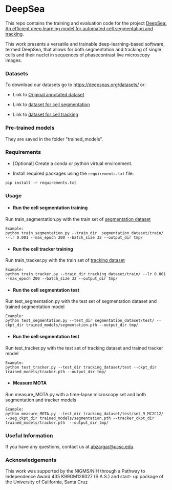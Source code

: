 # DeepSea 

This repo contains the training and evaluation code for the project [DeepSea: An efficient deep learning model for automated cell segmentation and tracking](https://www.deepseas.org/). 

This work presents a versatile and trainable deep-learning-based software, termed DeepSea, that allows for both segmentation and tracking of single cells and their nuclei in sequences of phasecontrast live microscopy images.


### Datasets

To download our datasets go to https://deepseas.org/datasets/ or:

* Link to [Original annotated dataset](https://drive.google.com/drive/folders/13RhhBAetSWkjySyhJcDqj_FaO09hxkhO?usp=sharing)

* Link to [dataset for cell segmentation](https://drive.google.com/drive/folders/1gJIkwUQEtut4JCCoUXUcKUWp2gVYxQ9P?usp=sharing)

* Link to [dataset for cell tracking](https://drive.google.com/drive/folders/17n0Ex8NQS-REB5ZAMlntVnYBnSmZJtLR?usp=sharing)

### Pre-trained models
They are saved in the folder "trained_models".

### Requirements

* [Optional] Create a conda or python virtual environment.

* Install required packages using the `requirements.txt` file.
```
pip install -r requirements.txt
```

### Usage
* #### Run the cell segmentation training
Run train_segmentation.py with the train set of [segmentation dataset](https://drive.google.com/drive/folders/1iCC22iz7UBQdmADLuDe8ugAkmUqqsv13?usp=sharing)
```
Example:
python train_segmentation.py --train_dir  segmentation_dataset/train/  --lr 0.001 --max_epoch 200 --batch_size 32 --output_dir tmp/
```
* #### Run the cell tracker training
Run train_tracker.py with the train set of [tracking dataset](https://drive.google.com/drive/folders/1iCC22iz7UBQdmADLuDe8ugAkmUqqsv13?usp=sharing)
```
Example:
python train_tracker.py --train_dir tracking_dataset/train/ --lr 0.001 --max_epoch 200 --batch_size 32 --output_dir tmp/
```
* #### Run the cell segmentation test
Run test_segmentation.py with the test set of segmentation dataset and trained segmentation model
```
Example:
python test_segmentation.py --test_dir segmentation_dataset/test/ --ckpt_dir trained_models/segmentation.pth --output_dir tmp/
```
* #### Run the cell segmentation test
Run test_tracker.py with the test set of tracking dataset and trained tracker model
```
Example:
python test_tracker.py --test_dir tracking_dataset/test --ckpt_dir trained_models/tracker.pth --output_dir tmp/
```
* #### Measure MOTA
Run measure_MOTA.py with a time-lapse microscopy set and both segmentation and tracker models
```
Example:
python measure_MOTA.py --test_dir tracking_dataset/test/set_9_MC2C12/ --seg_ckpt_dir trained_models/segmentation.pth --tracker_ckpt_dir trained_models/tracker.pth  --output_dir tmp/
```
### Useful Information
If you have any questions, contact us at abzargar@ucsc.edu.

### Acknowledgements
This work was supported by the NIGMS/NIH through a Pathway to Independence Award 435 K99GM126027 (S.A.S.) and start- up package of the University of California, Santa Cruz